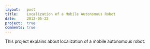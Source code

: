 ```yaml
---
layout:   post
title:    Localization of a Mobile Autonomous Robot
date:     2012-05-22
project:  true
comments: true
---
```


This project explains about localization of a mobile autonomous robot.